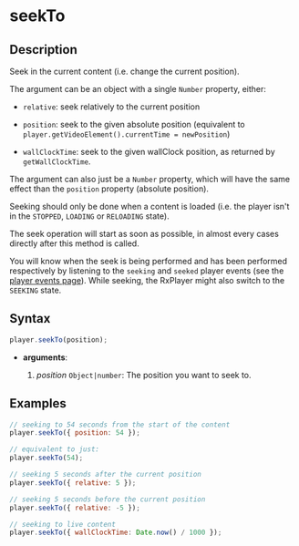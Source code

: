 # seekTo

## Description

Seek in the current content (i.e. change the current position).

The argument can be an object with a single `Number` property, either:

- `relative`: seek relatively to the current position

- `position`: seek to the given absolute position (equivalent to
  `player.getVideoElement().currentTime = newPosition`)

- `wallClockTime`: seek to the given wallClock position, as returned by
  `getWallClockTime`.

The argument can also just be a `Number` property, which will have the same effect than
the `position` property (absolute position).

Seeking should only be done when a content is loaded (i.e. the player isn't in the
`STOPPED`, `LOADING` or `RELOADING` state).

The seek operation will start as soon as possible, in almost every cases directly after
this method is called.

You will know when the seek is being performed and has been performed respectively by
listening to the `seeking` and `seeked` player events (see the
[player events page](../Player_Events.md)). While seeking, the RxPlayer might also switch
to the `SEEKING` state.

## Syntax

```js
player.seekTo(position);
```

- **arguments**:

  1.  _position_ `Object|number`: The position you want to seek to.

## Examples

```js
// seeking to 54 seconds from the start of the content
player.seekTo({ position: 54 });

// equivalent to just:
player.seekTo(54);

// seeking 5 seconds after the current position
player.seekTo({ relative: 5 });

// seeking 5 seconds before the current position
player.seekTo({ relative: -5 });

// seeking to live content
player.seekTo({ wallClockTime: Date.now() / 1000 });
```
